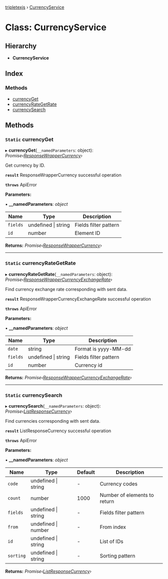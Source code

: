 [tripletexjs](../README.md) › [CurrencyService](currencyservice.md)

# Class: CurrencyService

## Hierarchy

* **CurrencyService**

## Index

### Methods

* [currencyGet](currencyservice.md#static-currencyget)
* [currencyRateGetRate](currencyservice.md#static-currencyrategetrate)
* [currencySearch](currencyservice.md#static-currencysearch)

## Methods

### `Static` currencyGet

▸ **currencyGet**(`__namedParameters`: object): *Promise‹[ResponseWrapperCurrency](../interfaces/responsewrappercurrency.md)›*

Get currency by ID.

**`result`** ResponseWrapperCurrency successful operation

**`throws`** ApiError

**Parameters:**

▪ **__namedParameters**: *object*

Name | Type | Description |
------ | ------ | ------ |
`fields` | undefined &#124; string | Fields filter pattern |
`id` | number | Element ID |

**Returns:** *Promise‹[ResponseWrapperCurrency](../interfaces/responsewrappercurrency.md)›*

___

### `Static` currencyRateGetRate

▸ **currencyRateGetRate**(`__namedParameters`: object): *Promise‹[ResponseWrapperCurrencyExchangeRate](../interfaces/responsewrappercurrencyexchangerate.md)›*

Find currency exchange rate corresponding with sent data.

**`result`** ResponseWrapperCurrencyExchangeRate successful operation

**`throws`** ApiError

**Parameters:**

▪ **__namedParameters**: *object*

Name | Type | Description |
------ | ------ | ------ |
`date` | string | Format is yyyy-MM-dd |
`fields` | undefined &#124; string | Fields filter pattern |
`id` | number | Currency id |

**Returns:** *Promise‹[ResponseWrapperCurrencyExchangeRate](../interfaces/responsewrappercurrencyexchangerate.md)›*

___

### `Static` currencySearch

▸ **currencySearch**(`__namedParameters`: object): *Promise‹[ListResponseCurrency](../interfaces/listresponsecurrency.md)›*

Find currencies corresponding with sent data.

**`result`** ListResponseCurrency successful operation

**`throws`** ApiError

**Parameters:**

▪ **__namedParameters**: *object*

Name | Type | Default | Description |
------ | ------ | ------ | ------ |
`code` | undefined &#124; string | - | Currency codes |
`count` | number | 1000 | Number of elements to return |
`fields` | undefined &#124; string | - | Fields filter pattern |
`from` | undefined &#124; number | - | From index |
`id` | undefined &#124; string | - | List of IDs |
`sorting` | undefined &#124; string | - | Sorting pattern |

**Returns:** *Promise‹[ListResponseCurrency](../interfaces/listresponsecurrency.md)›*
